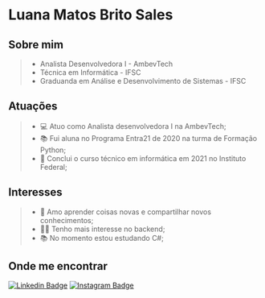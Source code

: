 # Luana Matos Brito Sales

## Sobre mim

> * Analista Desenvolvedora I - AmbevTech
> * Técnica em Informática - IFSC
> * Graduanda em Análise e Desenvolvimento de Sistemas - IFSC 

## Atuações

> - :computer: Atuo como Analista desenvolvedora I na AmbevTech;
> - :books: Fui aluna no Programa Entra21 de 2020 na turma de Formação Python;
> - :school: Conclui o curso técnico em informática em 2021 no Instituto Federal;

## Interesses

> - 💖 Amo aprender coisas novas e compartilhar novos conhecimentos;
> - 👩‍💻 Tenho mais interesse no backend;
> - 📚 No momento estou estudando C#;

## Onde me encontrar

[![Linkedin Badge](https://img.shields.io/badge/LinkedIn-0077B5?style=for-the-badge&logo=linkedin&logoColor=white)](https://www.linkedin.com/in/luana-matos-brito-sales-4253871b9/)
[![Instagram Badge](https://img.shields.io/badge/Instagram-E4405F?style=for-the-badge&logo=instagram&logoColor=white)](https://www.instagram.com/aka_luana/?hl=pt-br)
